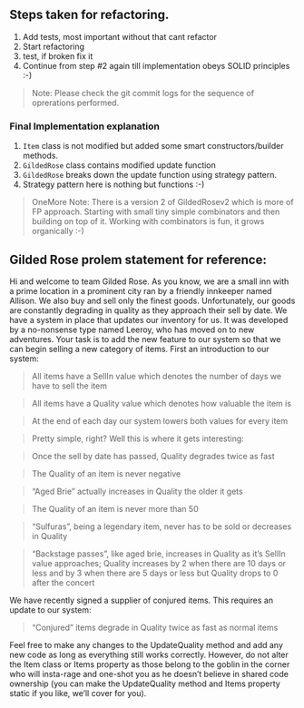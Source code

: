 ## Steps taken for refactoring.


1. Add tests, most important without that cant refactor
2. Start refactoring
3. test, if broken fix it
4. Continue from step #2 again till implementation obeys SOLID principles :-) 

> Note: Please check the git commit logs for the sequence of oprerations performed.

### Final Implementation explanation
1. `Item` class is not modified but added some smart constructors/builder methods.
2. `GildedRose` class contains modified update function
3. `GildedRose` breaks down the update function using strategy pattern.
4. Strategy pattern here is nothing but functions :-)

> OneMore Note: There is a version 2 of GildedRosev2 which is more of FP approach. Starting with small tiny simple combinators and then building on top of it. Working with combinators is fun, it grows organically :-)

## Gilded Rose prolem statement for reference:

Hi and welcome to team Gilded Rose. As you know, we are a small inn with a prime location in a prominent city ran by a friendly innkeeper named Allison. We also buy and sell only the finest goods. Unfortunately, our goods are constantly degrading in quality as they approach their sell by date. We have a system in place that updates our inventory for us. It was developed by a no-nonsense type named Leeroy, who has moved on to new adventures. Your task is to add the new feature to our system so that we can begin selling a new category of items. First an introduction to our system:

> All items have a SellIn value which denotes the number of days we have to sell the item

> All items have a Quality value which denotes how valuable the item is

> At the end of each day our system lowers both values for every item

> Pretty simple, right? Well this is where it gets interesting:

> Once the sell by date has passed, Quality degrades twice as fast

> The Quality of an item is never negative

> “Aged Brie” actually increases in Quality the older it gets

> The Quality of an item is never more than 50

> “Sulfuras”, being a legendary item, never has to be sold or decreases in Quality

> “Backstage passes”, like aged brie, increases in Quality as it’s SellIn value approaches; Quality increases by 2 when there are 10 days or less and by 3 when there are 5 days or less but Quality drops to 0 after the concert

We have recently signed a supplier of conjured items. This requires an update to our system:

> “Conjured” items degrade in Quality twice as fast as normal items

Feel free to make any changes to the UpdateQuality method and add any new code as long as everything still works correctly. However, do not alter the Item class or Items property as those belong to the goblin in the corner who will insta-rage and one-shot you as he doesn’t believe in shared code ownership (you can make the UpdateQuality method and Items property static if you like, we’ll cover for you).